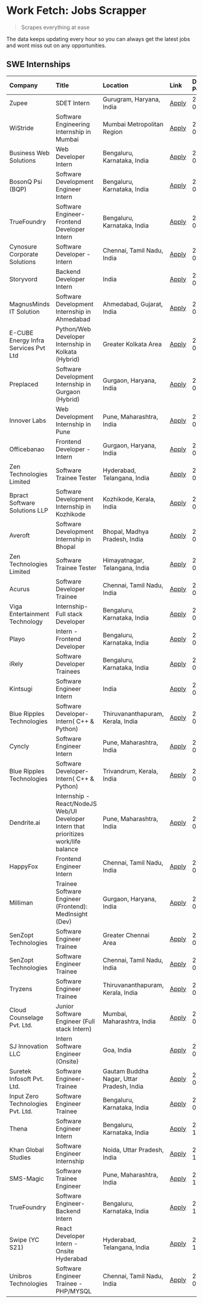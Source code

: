 # Work Fetch: Jobs Scrapper
> Scrapes everything at ease

The data keeps updating every hour so you can always get the latest jobs and wont miss out on any opportunities.

## SWE Internships
<!--START_SECTION:workfetch-->
| Company                              | Title                                                                                | Location                                  | Link                                                                                                                                                                                                                                                                                                  | Date Posted   |
|:-------------------------------------|:-------------------------------------------------------------------------------------|:------------------------------------------|:------------------------------------------------------------------------------------------------------------------------------------------------------------------------------------------------------------------------------------------------------------------------------------------------------|:--------------|
| Zupee                                | SDET Intern                                                                          | Gurugram, Haryana, India                  | [Apply](https://in.linkedin.com/jobs/view/sdet-intern-at-zupee-3888478071?position=27&pageNum=0&refId=aWedu3%2BbhKodgAEoW8eesQ%3D%3D&trackingId=IU0e0j%2FaNVwmuyYa%2FO0KxQ%3D%3D&trk=public_jobs_jserp-result_search-card)                                                                            | 2024-04-09    |
| WiStride                             | Software Engineering Internship in Mumbai                                            | Mumbai Metropolitan Region                | [Apply](https://in.linkedin.com/jobs/view/software-engineering-internship-in-mumbai-at-wistride-3888218704?position=20&pageNum=0&refId=aWedu3%2BbhKodgAEoW8eesQ%3D%3D&trackingId=oYsjjnktxWo5TRiy5viwPA%3D%3D&trk=public_jobs_jserp-result_search-card)                                               | 2024-04-08    |
| Business Web Solutions               | Web Developer Intern                                                                 | Bengaluru, Karnataka, India               | [Apply](https://in.linkedin.com/jobs/view/web-developer-intern-at-business-web-solutions-3889115371?position=35&pageNum=0&refId=aWedu3%2BbhKodgAEoW8eesQ%3D%3D&trackingId=EwTCK9GaLarPSFPxi1mqrw%3D%3D&trk=public_jobs_jserp-result_search-card)                                                      | 2024-04-08    |
| BosonQ Psi (BQP)                     | Software Development Engineer Intern                                                 | Bengaluru, Karnataka, India               | [Apply](https://in.linkedin.com/jobs/view/software-development-engineer-intern-at-bosonq-psi-bqp-3888328596?position=34&pageNum=0&refId=aWedu3%2BbhKodgAEoW8eesQ%3D%3D&trackingId=6hA9ki2TB6NnC%2BnFgHr%2FbQ%3D%3D&trk=public_jobs_jserp-result_search-card)                                          | 2024-04-06    |
| TrueFoundry                          | Software Engineer- Frontend Developer Intern                                         | Bengaluru, Karnataka, India               | [Apply](https://in.linkedin.com/jobs/view/software-engineer-frontend-developer-intern-at-truefoundry-3887320206?position=24&pageNum=0&refId=aWedu3%2BbhKodgAEoW8eesQ%3D%3D&trackingId=GCnhJrpHTE6shq1IvireWg%3D%3D&trk=public_jobs_jserp-result_search-card)                                          | 2024-04-05    |
| Cynosure Corporate Solutions         | Software Developer -Intern                                                           | Chennai, Tamil Nadu, India                | [Apply](https://in.linkedin.com/jobs/view/software-developer-intern-at-cynosure-corporate-solutions-3884767755?position=28&pageNum=0&refId=aWedu3%2BbhKodgAEoW8eesQ%3D%3D&trackingId=cJk92N2mLVM1jbpgXPANNA%3D%3D&trk=public_jobs_jserp-result_search-card)                                           | 2024-04-04    |
| Storyvord                            | Backend Developer Intern                                                             | India                                     | [Apply](https://in.linkedin.com/jobs/view/backend-developer-intern-at-storyvord-3518938006?position=54&pageNum=0&refId=aWedu3%2BbhKodgAEoW8eesQ%3D%3D&trackingId=5%2BJJbbEiYNgoZbdAQhuRAw%3D%3D&trk=public_jobs_jserp-result_search-card)                                                             | 2024-04-04    |
| MagnusMinds IT Solution              | Software Development Internship in Ahmedabad                                         | Ahmedabad, Gujarat, India                 | [Apply](https://in.linkedin.com/jobs/view/software-development-internship-in-ahmedabad-at-magnusminds-it-solution-3883933909?position=42&pageNum=0&refId=aWedu3%2BbhKodgAEoW8eesQ%3D%3D&trackingId=VazGMmKIWScvR%2BxnzvWFeg%3D%3D&trk=public_jobs_jserp-result_search-card)                           | 2024-04-03    |
| E-CUBE Energy Infra Services Pvt Ltd | Python/Web Developer Internship in Kolkata (Hybrid)                                  | Greater Kolkata Area                      | [Apply](https://in.linkedin.com/jobs/view/python-web-developer-internship-in-kolkata-hybrid-at-e-cube-energy-infra-services-pvt-ltd-3882160442?position=21&pageNum=0&refId=aWedu3%2BbhKodgAEoW8eesQ%3D%3D&trackingId=wgLRJWeZMxYDeJEWzPv09w%3D%3D&trk=public_jobs_jserp-result_search-card)           | 2024-04-02    |
| Preplaced                            | Software Development Internship in Gurgaon (Hybrid)                                  | Gurgaon, Haryana, India                   | [Apply](https://in.linkedin.com/jobs/view/software-development-internship-in-gurgaon-hybrid-at-preplaced-3880567870?position=23&pageNum=0&refId=aWedu3%2BbhKodgAEoW8eesQ%3D%3D&trackingId=I9xcJ%2BhAdJf%2BdbaXTfE5GA%3D%3D&trk=public_jobs_jserp-result_search-card)                                  | 2024-04-01    |
| Innover Labs                         | Web Development Internship in Pune                                                   | Pune, Maharashtra, India                  | [Apply](https://in.linkedin.com/jobs/view/web-development-internship-in-pune-at-innover-labs-3875494237?position=8&pageNum=0&refId=aWedu3%2BbhKodgAEoW8eesQ%3D%3D&trackingId=CR4Q7u6kBFSHADOMSN0bKQ%3D%3D&trk=public_jobs_jserp-result_search-card)                                                   | 2024-03-28    |
| Officebanao                          | Frontend Developer - Intern                                                          | Gurgaon, Haryana, India                   | [Apply](https://in.linkedin.com/jobs/view/frontend-developer-intern-at-officebanao-3871265915?position=12&pageNum=0&refId=aWedu3%2BbhKodgAEoW8eesQ%3D%3D&trackingId=YkYb49EwZsN9vg%2B%2B0AuTfw%3D%3D&trk=public_jobs_jserp-result_search-card)                                                        | 2024-03-28    |
| Zen Technologies Limited             | Software Trainee Tester                                                              | Hyderabad, Telangana, India               | [Apply](https://in.linkedin.com/jobs/view/software-trainee-tester-at-zen-technologies-limited-3872036112?position=13&pageNum=0&refId=aWedu3%2BbhKodgAEoW8eesQ%3D%3D&trackingId=ooEfFnfbo27fJtt1P8Bbfg%3D%3D&trk=public_jobs_jserp-result_search-card)                                                 | 2024-03-27    |
| Bpract Software Solutions LLP        | Software Development Internship in Kozhikode                                         | Kozhikode, Kerala, India                  | [Apply](https://in.linkedin.com/jobs/view/software-development-internship-in-kozhikode-at-bpract-software-solutions-llp-3874054300?position=15&pageNum=0&refId=aWedu3%2BbhKodgAEoW8eesQ%3D%3D&trackingId=Cy8s9spAMEKKaqEdhLJnzg%3D%3D&trk=public_jobs_jserp-result_search-card)                       | 2024-03-27    |
| Averoft                              | Software Development Internship in Bhopal                                            | Bhopal, Madhya Pradesh, India             | [Apply](https://in.linkedin.com/jobs/view/software-development-internship-in-bhopal-at-averoft-3874051550?position=50&pageNum=0&refId=aWedu3%2BbhKodgAEoW8eesQ%3D%3D&trackingId=kbP5o9FpknjDKrVXMX4K7A%3D%3D&trk=public_jobs_jserp-result_search-card)                                                | 2024-03-27    |
| Zen Technologies Limited             | Software Trainee Tester                                                              | Himayatnagar, Telangana, India            | [Apply](https://in.linkedin.com/jobs/view/software-trainee-tester-at-zen-technologies-limited-3872100214?position=10&pageNum=0&refId=aWedu3%2BbhKodgAEoW8eesQ%3D%3D&trackingId=52rGM6bt18ZkY8v9AB5lfQ%3D%3D&trk=public_jobs_jserp-result_search-card)                                                 | 2024-03-26    |
| Acurus                               | Software Developer Trainee                                                           | Chennai, Tamil Nadu, India                | [Apply](https://in.linkedin.com/jobs/view/software-developer-trainee-at-acurus-3871400616?position=22&pageNum=0&refId=aWedu3%2BbhKodgAEoW8eesQ%3D%3D&trackingId=AwwhlGQxPbTNfi9rYvJq5A%3D%3D&trk=public_jobs_jserp-result_search-card)                                                                | 2024-03-26    |
| Viga Entertainment Technology        | Internship-Full stack Developer                                                      | Bengaluru, Karnataka, India               | [Apply](https://in.linkedin.com/jobs/view/internship-full-stack-developer-at-viga-entertainment-technology-3870669789?position=31&pageNum=0&refId=aWedu3%2BbhKodgAEoW8eesQ%3D%3D&trackingId=U1TVJG6UBodRUOlXyXKpxA%3D%3D&trk=public_jobs_jserp-result_search-card)                                    | 2024-03-25    |
| Playo                                | Intern - Frontend Developer                                                          | Bengaluru, Karnataka, India               | [Apply](https://in.linkedin.com/jobs/view/intern-frontend-developer-at-playo-3864131172?position=6&pageNum=0&refId=aWedu3%2BbhKodgAEoW8eesQ%3D%3D&trackingId=L2Ca1e682VQOEKjSW2It%2FQ%3D%3D&trk=public_jobs_jserp-result_search-card)                                                                 | 2024-03-22    |
| iRely                                | Software Developer Trainees                                                          | Bengaluru, Karnataka, India               | [Apply](https://in.linkedin.com/jobs/view/software-developer-trainees-at-irely-3860566039?position=3&pageNum=0&refId=aWedu3%2BbhKodgAEoW8eesQ%3D%3D&trackingId=T4W%2BB8%2BPd2wF0tYSn8pfXg%3D%3D&trk=public_jobs_jserp-result_search-card)                                                             | 2024-03-18    |
| Kintsugi                             | Software Engineer Intern                                                             | India                                     | [Apply](https://in.linkedin.com/jobs/view/software-engineer-intern-at-kintsugi-3857074071?position=37&pageNum=0&refId=aWedu3%2BbhKodgAEoW8eesQ%3D%3D&trackingId=io9gwEnpGSPZ%2FX8IlVlM7Q%3D%3D&trk=public_jobs_jserp-result_search-card)                                                              | 2024-03-16    |
| Blue Ripples Technologies            | Software Developer- Intern( C++ & Python)                                            | Thiruvananthapuram, Kerala, India         | [Apply](https://in.linkedin.com/jobs/view/software-developer-intern-c%2B%2B-python-at-blue-ripples-technologies-3855594494?position=18&pageNum=0&refId=aWedu3%2BbhKodgAEoW8eesQ%3D%3D&trackingId=bSJJPLP5u7ZXyXtMjoeLTA%3D%3D&trk=public_jobs_jserp-result_search-card)                               | 2024-03-14    |
| Cyncly                               | Software Engineer Intern                                                             | Pune, Maharashtra, India                  | [Apply](https://in.linkedin.com/jobs/view/software-engineer-intern-at-cyncly-3853990178?position=17&pageNum=0&refId=aWedu3%2BbhKodgAEoW8eesQ%3D%3D&trackingId=BoFprKynfEirWSzEoJaaxQ%3D%3D&trk=public_jobs_jserp-result_search-card)                                                                  | 2024-03-13    |
| Blue Ripples Technologies            | Software Developer- Intern( C++  & Python)                                           | Trivandrum, Kerala, India                 | [Apply](https://in.linkedin.com/jobs/view/software-developer-intern-c%2B%2B-python-at-blue-ripples-technologies-3856150730?position=19&pageNum=0&refId=aWedu3%2BbhKodgAEoW8eesQ%3D%3D&trackingId=9lk80krX7%2BIFEou4MX4yjg%3D%3D&trk=public_jobs_jserp-result_search-card)                             | 2024-03-13    |
| Dendrite.ai                          | Internship - React/NodeJS Web/UI Developer Intern that prioritizes work/life balance | Pune, Maharashtra, India                  | [Apply](https://in.linkedin.com/jobs/view/internship-react-nodejs-web-ui-developer-intern-that-prioritizes-work-life-balance-at-dendrite-ai-3853583200?position=41&pageNum=0&refId=aWedu3%2BbhKodgAEoW8eesQ%3D%3D&trackingId=cn891%2BCyKjHSiGtOIyTRzA%3D%3D&trk=public_jobs_jserp-result_search-card) | 2024-03-12    |
| HappyFox                             | Frontend Engineer Intern                                                             | Chennai, Tamil Nadu, India                | [Apply](https://in.linkedin.com/jobs/view/frontend-engineer-intern-at-happyfox-3848357951?position=53&pageNum=0&refId=aWedu3%2BbhKodgAEoW8eesQ%3D%3D&trackingId=5s6ax1ZuGGN1M3YNb17jxg%3D%3D&trk=public_jobs_jserp-result_search-card)                                                                | 2024-03-07    |
| Milliman                             | Trainee Software Engineer (Frontend): MedInsight (Dev)                               | Gurgaon, Haryana, India                   | [Apply](https://in.linkedin.com/jobs/view/trainee-software-engineer-frontend-medinsight-dev-at-milliman-3792874280?position=11&pageNum=0&refId=aWedu3%2BbhKodgAEoW8eesQ%3D%3D&trackingId=v5sd0I4LoZfvnkY3SabEEg%3D%3D&trk=public_jobs_jserp-result_search-card)                                       | 2024-03-01    |
| SenZopt Technologies                 | Software Engineer Trainee                                                            | Greater Chennai Area                      | [Apply](https://in.linkedin.com/jobs/view/software-engineer-trainee-at-senzopt-technologies-3827688781?position=43&pageNum=0&refId=aWedu3%2BbhKodgAEoW8eesQ%3D%3D&trackingId=BFptJHgF%2BvFpaaE%2F2W6L7g%3D%3D&trk=public_jobs_jserp-result_search-card)                                               | 2024-02-12    |
| SenZopt Technologies                 | Software Engineer Trainee                                                            | Chennai, Tamil Nadu, India                | [Apply](https://in.linkedin.com/jobs/view/software-engineer-trainee-at-senzopt-technologies-3827686880?position=56&pageNum=0&refId=aWedu3%2BbhKodgAEoW8eesQ%3D%3D&trackingId=OKx6%2F7tooC6sQnxD0%2B0cMg%3D%3D&trk=public_jobs_jserp-result_search-card)                                               | 2024-02-12    |
| Tryzens                              | Software Engineer Trainee                                                            | Thiruvananthapuram, Kerala, India         | [Apply](https://in.linkedin.com/jobs/view/software-engineer-trainee-at-tryzens-3809363491?position=45&pageNum=0&refId=aWedu3%2BbhKodgAEoW8eesQ%3D%3D&trackingId=jQiQSdqPE8GdWD0nLsRGbQ%3D%3D&trk=public_jobs_jserp-result_search-card)                                                                | 2024-01-18    |
| Cloud Counselage Pvt. Ltd.           | Junior Software Engineer (Full stack Intern)                                         | Mumbai, Maharashtra, India                | [Apply](https://in.linkedin.com/jobs/view/junior-software-engineer-full-stack-intern-at-cloud-counselage-pvt-ltd-3803132814?position=36&pageNum=0&refId=aWedu3%2BbhKodgAEoW8eesQ%3D%3D&trackingId=SB2CMYvry3bwnnl87O0s3g%3D%3D&trk=public_jobs_jserp-result_search-card)                              | 2024-01-11    |
| SJ Innovation LLC                    | Intern Software Engineer (Onsite)                                                    | Goa, India                                | [Apply](https://in.linkedin.com/jobs/view/intern-software-engineer-onsite-at-sj-innovation-llc-3799959011?position=51&pageNum=0&refId=aWedu3%2BbhKodgAEoW8eesQ%3D%3D&trackingId=4X9gt9Fj34e2edQ%2FmZ8XPw%3D%3D&trk=public_jobs_jserp-result_search-card)                                              | 2024-01-11    |
| Suretek Infosoft Pvt. Ltd.           | Software Engineer-Trainee                                                            | Gautam Buddha Nagar, Uttar Pradesh, India | [Apply](https://in.linkedin.com/jobs/view/software-engineer-trainee-at-suretek-infosoft-pvt-ltd-3800934643?position=29&pageNum=0&refId=aWedu3%2BbhKodgAEoW8eesQ%3D%3D&trackingId=sH0lDQM9Vl8Vro3kiHciig%3D%3D&trk=public_jobs_jserp-result_search-card)                                               | 2024-01-09    |
| Input Zero Technologies Pvt. Ltd.    | Software Engineer Trainee                                                            | Bengaluru, Karnataka, India               | [Apply](https://in.linkedin.com/jobs/view/software-engineer-trainee-at-input-zero-technologies-pvt-ltd-3800927643?position=39&pageNum=0&refId=aWedu3%2BbhKodgAEoW8eesQ%3D%3D&trackingId=kKbpKRrdD6t0I7e3T3jjNw%3D%3D&trk=public_jobs_jserp-result_search-card)                                        | 2024-01-09    |
| Thena                                | Software Engineer Intern                                                             | Bengaluru, Karnataka, India               | [Apply](https://in.linkedin.com/jobs/view/software-engineer-intern-at-thena-3778731751?position=25&pageNum=0&refId=aWedu3%2BbhKodgAEoW8eesQ%3D%3D&trackingId=Ln%2BJRGOGMaDFl1CeeELI2A%3D%3D&trk=public_jobs_jserp-result_search-card)                                                                 | 2023-12-05    |
| Khan Global Studies                  | Software Engineer Internship                                                         | Noida, Uttar Pradesh, India               | [Apply](https://in.linkedin.com/jobs/view/software-engineer-internship-at-khan-global-studies-3766942197?position=59&pageNum=0&refId=aWedu3%2BbhKodgAEoW8eesQ%3D%3D&trackingId=AHTw2RyRc5RsY56RG%2BqreA%3D%3D&trk=public_jobs_jserp-result_search-card)                                               | 2023-11-27    |
| SMS-Magic                            | Software Trainee Engineer                                                            | Pune, Maharashtra, India                  | [Apply](https://in.linkedin.com/jobs/view/software-trainee-engineer-at-sms-magic-3761409781?position=38&pageNum=0&refId=aWedu3%2BbhKodgAEoW8eesQ%3D%3D&trackingId=WDlEgn0NzYiznfg1pTtjlA%3D%3D&trk=public_jobs_jserp-result_search-card)                                                              | 2023-11-16    |
| TrueFoundry                          | Software Engineer-Backend Intern                                                     | Bengaluru, Karnataka, India               | [Apply](https://in.linkedin.com/jobs/view/software-engineer-backend-intern-at-truefoundry-3779508170?position=40&pageNum=0&refId=aWedu3%2BbhKodgAEoW8eesQ%3D%3D&trackingId=8zNsk6Ltyx1yDy6X17LONw%3D%3D&trk=public_jobs_jserp-result_search-card)                                                     | 2023-11-10    |
| Swipe (YC S21)                       | React Developer Intern - Onsite Hyderabad                                            | Hyderabad, Telangana, India               | [Apply](https://in.linkedin.com/jobs/view/react-developer-intern-onsite-hyderabad-at-swipe-yc-s21-3737600089?position=46&pageNum=0&refId=aWedu3%2BbhKodgAEoW8eesQ%3D%3D&trackingId=9QHPPTplADKpzbdsQkJYmw%3D%3D&trk=public_jobs_jserp-result_search-card)                                             | 2023-10-13    |
| Unibros Technologies                 | Software Engineer Trainee - PHP/MYSQL                                                | Chennai, Tamil Nadu, India                | [Apply](https://in.linkedin.com/jobs/view/software-engineer-trainee-php-mysql-at-unibros-technologies-3656599241?position=44&pageNum=0&refId=aWedu3%2BbhKodgAEoW8eesQ%3D%3D&trackingId=L5JpYwmgGK9dvjUdOpc%2FYw%3D%3D&trk=public_jobs_jserp-result_search-card)                                       | 2023-06-12    |
<!--END_SECTION:workfetch-->
